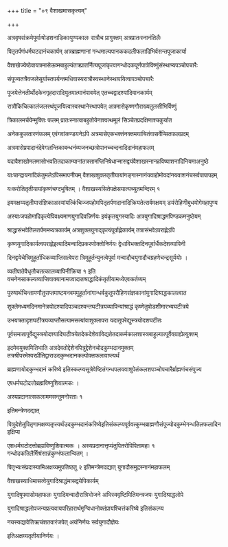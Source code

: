 +++
title = "०९ वैशाखमासकृत्यम्"

+++

अत्रवृषसंक्रमेपूर्वाःषोडशनाडिकाःपुण्यकालः रात्रौच प्रागुक्तम् अत्रप्रातःस्नानंतिलैः

पितृतर्पणंधर्मघटदानंचकार्यम् अत्रब्राह्मणानां गन्धमाल्यपानककदलीफलादिभिर्वसन्तपूजाकार्या

वैशाखेज्येष्ठेवायत्रमासेऊष्मबाहुल्यंतत्रप्रातर्नित्यपूजांकृत्वागन्धोदकपूर्णपात्रेविष्णुंसंस्थाप्यपञ्चोपचारैः

संपूज्यतत्रैवजलेसूर्यास्तपर्यन्तमधिवास्यरात्रौस्वस्थानेस्थापयित्वापञ्चोपचारैः

पूजयेत्तेनतीर्थोदकेनगृहदारादियुतमात्मानंपावयेत् एतच्चद्वादश्यांदिवानकार्यम्

रात्रौकिचित्कालंजलस्थंपूजयित्वास्वस्थानेस्थापयेत् अत्रमासेकृष्णगौराख्यतुलसीभिर्विष्णुं

त्रिकालमर्चयेन्मुक्तिः फलम् प्रातःस्नात्वाबहुतोयेनाश्वत्थमूलं सिञ्चेतप्रदक्षिणाश्चकुर्यात

अनेककुलतारणंफलम् एवंगवांकण्डयनेऽपि अत्रमासेएकभक्तंनक्तमयाचितंवासर्वेप्सितफलप्रदम्

अत्रमासेप्रपादानंदेवेगलन्तिकाबन्धनंव्यजनच्छत्रोपानच्चन्दनादिदानंमहाफलम्

यदावैशाखोमलमासोभवतितदाकाम्यानांतत्रसामप्तिनिषेधान्मासद्वयंवैशाखस्नानहविष्याशनादिनियमाअनुष्ठे

याःचान्द्रायनादिकंतुमलेऽपिसमापनीयम् वैशाखशुक्लतृतीयायांगङ्गास्नानंयवाहोमोवदांनयवाशनंचसर्वपापापहम्

यःकरोतितृतीयायांकृष्णंचग्दभूषितम् । वैशाखस्यसितेपक्षेसयात्यच्युतमन्दिरम् १

इयमक्षय्यतृतीयासंज्ञिकाअस्यांयत्किंचिज्जपहोमपितृतर्पणदानादिक्रियतेत्सर्वमक्षयम् डयंरोहिणीबुधयोगेमहापुण्य

अस्याःजपहोमादिकृत्येपिवक्ष्यमाणयुगादिवन्निर्णयः इयंकृतयुगस्यादिः अत्रयुगादिश्राद्धमपिण्डकमनुष्ठेयम्

श्राद्धासंभवेतिलतर्पणमप्यत्रकार्यम् अत्रशुक्लयुगाद्कृत्यंपूर्वाह्णेकार्यम् तत्रासंभवेऽपराह्णेऽपि

कृष्णयुगादिकार्यत्वपराह्णेइत्यादिमन्वादिप्रकरणोक्तोनिर्णयः द्वेधाविभक्तदिनपूर्वार्धैकदेशव्यापिनी

दिनद्वयेचेत्रिमुहूर्ताधिकव्याप्तिसत्वेपरा त्रिमुहूर्तन्युनत्वेपूर्वा मन्वादौचयुगादौचग्रहणेचन्द्रसूर्ययोः ।

व्यतीपातेवैधृतौचतत्कालव्यापिनीक्रिया १ इति वचनेनसाकल्यव्याप्तिवाक्यानामपवादातश्राद्धादिकंतृतीयामध्येएवकर्तव्यम्

पुरुषार्थचिन्तामणौतुसप्तमाष्टमनवममुहूर्तानांगान्धर्वकुतुपरौहिणसंज्ञकानांयुगादिश्राद्धकालत्वात

शुक्लेमध्यमदिनमानेत्रयोदश्यादिपञ्चदश्यन्तघटीत्रयव्यापिन्यांश्राद्धं कृष्णेतुषोडशीमारभ्यघटीत्रये

उभयत्रतादृशघटीत्रयव्याप्तौसत्यामसत्यांवाशुक्लापरा यदातुपरेद्युस्त्रयोदशघटीतः

पूर्वसमातापूर्वेद्युस्त्रयोदश्यादिघटीत्रयेतदेकदेशेवाविद्यतेतदाकर्मकालशास्त्रबाहुल्यात्पूर्वैवग्राह्येत्युक्तम्‌

इदमेवयुक्तमितिभाति अत्रदेवतोद्देशेनपित्रुद्देशेनचोदकुम्भदानमुक्तम् तत्रश्रीपरमेश्वरप्रीतिद्वाराउदकुम्भदानकल्पोक्तफलावाप्त्यर्थं

ब्राह्मणायोदकुम्भदानं करिष्ये इतिस्कल्प्यसूत्रेवेष्टितंगन्धपलयवाशुपेतंकलशपञ्चोपचारैर्ब्राह्मणंचसंपुज्य

एषधर्मघटोदत्तोब्रह्मविष्णुशिवात्मकः ।

अस्यप्रदानात्सकलाममसन्तुमनोरताः १

इतिमन्त्रेणदद्यात्

पित्रुदेशेतुपितृणामक्षय्यतृप्त्यर्थंउदकुम्भदानंकरिष्येइतिसंकल्प्यपूर्ववत्कुम्भब्राह्मणौसंपूज्योदकुम्भेगन्धतिलफलादिनइक्षिप्य

एशधर्मघटोदत्तोब्रह्मविष्णुशिवात्मकः । अस्यप्रदानात्तृप्यंतुपितरोपिपितामहाः १ गन्धोदकतिलैर्मिश्रंसान्नंकुम्भंफलान्वितम् ।

पितृभ्यःसंप्रदास्यामिअक्षय्यमुपतिष्ठतु २ इतिमन्त्रेणदद्यात् युगादौसमुद्रस्नानंमहाफलम्

वैशाखस्याधिमासत्वेयुगादिश्राद्धंमासद्वयेपिकार्यम्

युगादिषूपवासोमहाफलः युगादिमन्वादौरात्रिभोजने अभिस्ववृष्टिमितिमन्त्रजपः युगादिश्राद्धलोपे

युगादिश्राद्धलोपजन्यप्रत्यवायपरिहारार्थमृग्विधानोक्तंप्रायश्चित्तंकरिष्ये इतिसंकल्प्य

नयस्यद्यावेतिऋचंशतवारंजपेत् अयंनिर्णयः सर्वयुगादौज्ञेयः

इतिअक्षय्यतृतीयानिर्णयः ।
